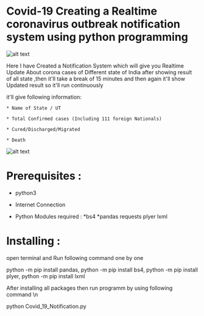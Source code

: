 # Covid-19 Creating a Realtime coronavirus outbreak notification system using python programming

![alt text](https://github.com/satyam8484/Corona-Virus-Notification-System/blob/master/3.png)

Here I have Created a Notification System which will give you Realtime Update 
About corona cases of Different state of India after showing result of all state ,then it'll take a break of 15 minutes and then again it'll show Updated result
so it'll run continuously


it'll give following information:
	
	* Name of State / UT

	* Total Confirmed cases (Including 111 foreign Nationals)

	* Cured/Discharged/Migrated

	* Death

![alt text](https://github.com/satyam8484/Corona-Virus-Notification-System/blob/master/Untitled4.png)

# Prerequisites :
- python3
- Internet Connection

- Python Modules required : 
*bs4
*pandas 
	requests
	plyer
	lxml

# Installing :

open terminal and Run following command one by one

python -m pip install pandas,
python -m pip install bs4,
python -m pip install plyer,
python -m pip install lxml

After installing all packages then run programm by using following command \n

python Covid_19_Notification.py





